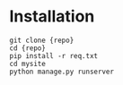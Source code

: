 # Installation
```
git clone {repo}
cd {repo}
pip install -r req.txt
cd mysite
python manage.py runserver
```